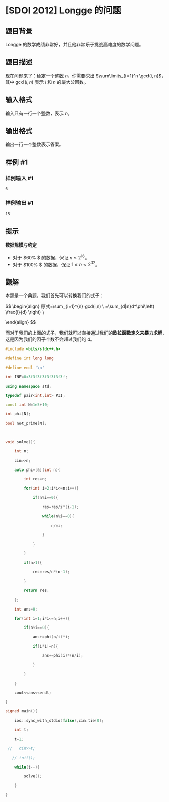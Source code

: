# [SDOI 2012] Longge 的问题

## 题目背景

Longge 的数学成绩非常好，并且他非常乐于挑战高难度的数学问题。

## 题目描述

现在问题来了：给定一个整数 $n$，你需要求出 $\sum\limits_{i=1}^n \gcd(i, n)$，其中 $\gcd(i, n)$ 表示 $i$ 和 $n$ 的最大公因数。

## 输入格式

输入只有一行一个整数，表示 $n$。

## 输出格式

输出一行一个整数表示答案。

## 样例 #1

### 样例输入 #1

```
6
```

### 样例输出 #1

```
15
```

## 提示

#### 数据规模与约定

- 对于 $60\% $ 的数据，保证 $n\leq 2^{16}$。
- 对于 $100\% $ 的数据，保证 $1\leq n< 2^{32}$。

## 题解
本题是一个典题，我们首先可以转换我们的式子：

$$
\begin{align}
原式=\sum_{i=1}^{n} gcd(i,n) \\
=\sum_{d|n}d*\phi\left( \frac{i}{d} \right) \\

\end{align}
$$

而对于我们的上面的式子，我们就可以直接通过我们的**欧拉函数定义来暴力求解**，这是因为我们的因子个数不会超过我们的 $d$。

```cpp
#include <bits/stdc++.h>

#define int long long

#define endl '\n'

int INF=0x3f3f3f3f3f3f3f3f;

using namespace std;

typedef pair<int,int> PII;

const int N=1e5+10;

int phi[N];

bool not_prime[N];

  

void solve(){

    int n;

    cin>>n;

    auto phi=[&](int n){

        int res=n;

        for(int i=2;i*i<=n;i++){

            if(n%i==0){

                res=res/i*(i-1);

                while(n%i==0){

                    n/=i;

                }

            }

        }

        if(n>1){

            res=res/n*(n-1);

        }

        return res;

    };

    int ans=0;

    for(int i=1;i*i<=n;i++){

        if(n%i==0){

            ans+=phi(n/i)*i;

            if(i*i!=n){

                ans+=phi(i)*(n/i);

            }

        }

    }

    cout<<ans<<endl;

}

signed main(){

    ios::sync_with_stdio(false),cin.tie(0);

    int t;

    t=1;

 //   cin>>t;

   // init();

    while(t--){

        solve();

    }

}
```
